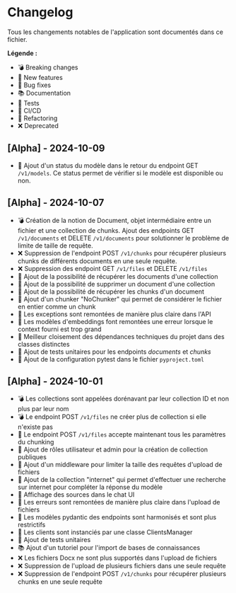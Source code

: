 # Changelog

Tous les changements notables de l'application sont documentés dans ce fichier.

**Légende :**
- 💣 Breaking changes
- 🎉 New features
- 🐛 Bug fixes
- 📚 Documentation
- 🧪 Tests
- 🤖 CI/CD
- 🔄 Refactoring
- ❌ Deprecated

## [Alpha] - 2024-10-09

- 🎉 Ajout d'un status du modèle dans le retour du endpoint GET `/v1/models`. Ce status permet de vérifier si le modèle est disponible ou non.

## [Alpha] - 2024-10-07

- 💣 Création de la notion de Document, objet intermédiaire entre un fichier et une collection de chunks. Ajout des endpoints GET `/v1/documents` et DELETE `/v1/documents` pour solutionner le problème de limite de taille de requête.
- ❌ Suppression de l'endpoint POST `/v1/chunks` pour récupérer plusieurs chunks de différents documents en une seule requête.
- ❌ Suppression des endpoint GET `/v1/files` et DELETE `/v1/files`
- 🎉 Ajout de la possibilité de récupérer les documents d'une collection
- 🎉 Ajout de la possibilité de supprimer un document d'une collection
- 🎉 Ajout de la possibilité de récupérer les chunks d'un document
- 🎉 Ajout d'un chunker "NoChunker" qui permet de considérer le fichier en entier comme un chunk
- 🐛 Les exceptions sont remontées de manière plus claire dans l'API
- 🐛 Les modèles d'embeddings font remontées une erreur lorsque le context fourni est trop grand
- 🔄 Meilleur cloisement des dépendances techniques du projet dans des classes distinctes
- 🧪 Ajout de tests unitaires pour les endpoints *documents* et *chunks*
- 🧪 Ajout de la configuration pytest dans le fichier `pyproject.toml`

## [Alpha] - 2024-10-01

- 💣 Les collections sont appelées dorénavant par leur collection ID et non plus par leur nom
- 💣 Le endpoint POST `/v1/files` ne créer plus de collection si elle n'existe pas
- 🎉 Le endpoint POST `/v1/files` accepte maintenant tous les paramètres du chunking
- 🎉 Ajout de rôles utilisateur et admin pour la création de collection publiques
- 🎉 Ajout d'un middleware pour limiter la taille des requêtes d'upload de fichiers
- 🎉 Ajout de la collection "internet" qui permet d'effectuer une recherche sur internet pour compléter la réponse du modèle
- 🎉 Affichage des sources dans le chat UI
- 🐛 Les erreurs sont remontées de manière plus claire dans l'upload de fichiers
- 🔄 Les modèles pydantic des endpoints sont harmonisés et sont plus restrictifs
- 🔄 Les clients sont instanciés par une classe ClientsManager
- 🧪 Ajout de tests unitaires
- 📚 Ajout d'un tutoriel pour l'import de bases de connaissances  
- ❌ Les fichiers Docx ne sont plus supportés dans l'upload de fichiers
- ❌ Suppression de l'upload de plusieurs fichiers dans une seule requête
- ❌ Suppression de l'endpoint POST `/v1/chunks` pour récupérer plusieurs chunks en une seule requête
